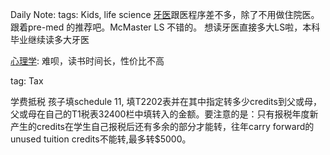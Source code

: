 Daily Note:
tags: Kids,  life science
[牙医](https://www.rolia.net/f/topic.php?f=0&t=1273072)跟医程序差不多，除了不用做住院医。跟着pre-med 的推荐吧。McMaster LS 不错的。
想读牙医直接多大LS啦，本科毕业继续读多大牙医

[心理学](https://www.rolia.net/f/topic.php?f=0&t=1273093): 难呗，读书时间长，性价比不高


tag: Tax

学费抵税
孩子填schedule 11, 填T2202表并在其中指定转多少credits到父或母，父或母在自己的T1税表32400栏中填转入的金额。要注意的是：只有报税年度新产生的credits在学生自己报税后还有多余的部分才能转，往年carry forward的unused tuition credits不能转,最多转$5000。

